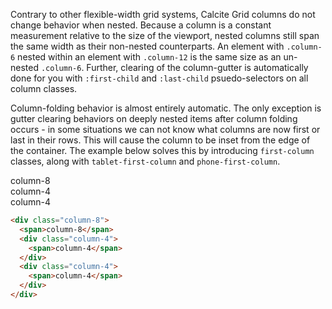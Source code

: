 Contrary to other flexible-width grid systems, Calcite Grid columns do not change behavior when nested. Because a column is a constant measurement relative to the size of the viewport, nested columns still span the same width as their non-nested counterparts. An element with `.column-6` nested within an element with `.column-12` is the same size as an un-nested `.column-6`. Further, clearing of the column-gutter is automatically done for you with `:first-child` and `:last-child` psuedo-selectors on all column classes.

Column-folding behavior is almost entirely automatic. The only exception is gutter clearing behaviors on deeply nested items after column folding occurs - in some situations we can not know what columns are now first or last in their rows. This will cause the column to be inset from the edge of the container. The example below solves this by introducing `first-column` classes, along with `tablet-first-column` and `phone-first-column`.

<div class="grid-example clearfix">
  <div class="column-8">
    <span>column-8</span>
    <div class="column-4">
      <span>column-4</span>
    </div>
    <div class="column-4">
      <span>column-4</span>
    </div>
  </div>
</div>

```html
<div class="column-8">
  <span>column-8</span>
  <div class="column-4">
    <span>column-4</span>
  </div>
  <div class="column-4">
    <span>column-4</span>
  </div>
</div>
```

